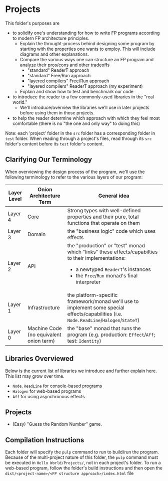 # Projects

This folder's purposes are
- to solidify one's understanding for how to write FP programs according to modern FP architecture principles.
    - Explain the throught-process behind designing some program by starting with the properties one wants to employ. This will include diagrams and other explanations.
    - Compare the various ways one can structure an FP program and analyze their pros/cons and other tradeoffs
        - "standard" ReaderT approach
        - "standard" Free/Run approach
        - "layered compilers" Free/Run approach
        - "layered compilers" ReaderT approach (my experiment)
    - Explain and show how to test and benchmark our code
- to introduce the reader to a few commonly-used libraries in the "real world."
    - We'll introduce/overview the libraries we'll use in later projects before using them in those projects.
- to help the reader determine which approach with which they feel most comfortable (there is no "the one and only way" to doing this)

Note: each 'project' folder in the `src` folder has a corresponding folder in `test` folder. When reading through a project's files, read through its `src` folder's content before its `test` folder's content.

## Clarifying Our Terminology

When overviewing the design process of the program, we'll use the following terminology to refer to the various layers of our program:

| Layer Level | Onion Architecture Term | General idea |
| - | - | - |
| Layer 4 | Core | Strong types with well-defined properties and their pure, total functions that operate on them
| Layer 3 | Domain | the "business logic" code which uses effects
| Layer 2 | API | the "production" or "test" monad which "links" these effects/capabilties to their implementations: <ul><li>a newtyped `ReaderT`'s instances</li><li>the `Free`/`Run` monad's final interpreter</li></ul>
| Layer 1 | Infrastructure | the platform-specific framework/monad we'll use to implement some special effects/capabilities (i.e. `Node.ReadLine`/`Halogen`/`StateT`)
| Layer 0 | Machine Code<br>(no equivalent onion term) | the "base" monad that runs the program (e.g. production: `Effect`/`Aff`; test: `Identity`)

## Libraries Overviewed

Below is the current list of libraries we introduce and further explain here. This list may grow over time.
- `Node.ReadLine` for console-based programs
- `Halogen` for web-based programs
- `Aff` for using asynchronous effects

## Projects

- (Easy) "Guess the Random Number" game.

## Compilation Instructions

Each folder will specify the `pulp` command to run to build/run the program. Because of the multi-project nature of this folder, the `pulp` command must be executed in `Hello World/Projects/`, not in each project's folder.
To run a web-based program, follow the folder's build instructions and then open the `dist/<project-name>/<FP structure approach>/index.html` file
